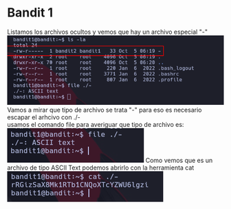 # Bandit 1

Listamos los archivos ocultos y vemos que hay un archivo especial "-"
![alt text](imgs/01_list_hidden_files.png)
Vamos a mirar que tipo de archivo se trata "-" para eso es necesario escapar el arhcivo con ./- \
usamos el comando file para averiguar que tipo de archivo es:
![alt text](imgs/02_list.png)
Como vemos que es un archivo de tipo ASCII Text podemos abrirlo con la herramienta cat
![alt text](imgs/03_mostrar.png)
